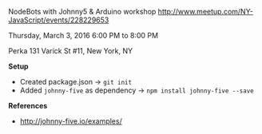NodeBots with Johnny5 & Arduino workshop
http://www.meetup.com/NY-JavaScript/events/228229653

Thursday, March 3, 2016
6:00 PM to 8:00 PM

Perka
131 Varick St #11, New York, NY

**Setup**
- Created package.json -> `git init`
- Added `johnny-five` as dependency -> `npm install johnny-five --save`

**References**
- http://johnny-five.io/examples/